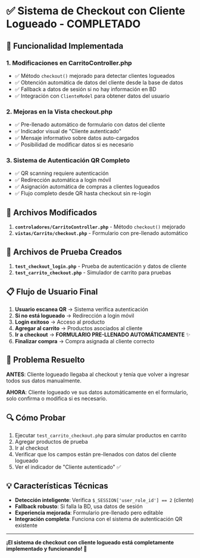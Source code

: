 # ✅ Sistema de Checkout con Cliente Logueado - COMPLETADO

## 🎯 Funcionalidad Implementada

### 1. **Modificaciones en CarritoController.php**
- ✅ Método `checkout()` mejorado para detectar clientes logueados
- ✅ Obtención automática de datos del cliente desde la base de datos
- ✅ Fallback a datos de sesión si no hay información en BD
- ✅ Integración con `ClienteModel` para obtener datos del usuario

### 2. **Mejoras en la Vista checkout.php**
- ✅ Pre-llenado automático de formulario con datos del cliente
- ✅ Indicador visual de "Cliente autenticado"
- ✅ Mensaje informativo sobre datos auto-cargados
- ✅ Posibilidad de modificar datos si es necesario

### 3. **Sistema de Autenticación QR Completo**
- ✅ QR scanning requiere autenticación
- ✅ Redirección automática a login móvil
- ✅ Asignación automática de compras a clientes logueados
- ✅ Flujo completo desde QR hasta checkout sin re-login

## 🔧 Archivos Modificados

1. **`controladores/CarritoController.php`** - Método `checkout()` mejorado
2. **`vistas/Carrito/checkout.php`** - Formulario con pre-llenado automático

## 🧪 Archivos de Prueba Creados

1. **`test_checkout_login.php`** - Prueba de autenticación y datos de cliente
2. **`test_carrito_checkout.php`** - Simulador de carrito para pruebas

## 📋 Flujo de Usuario Final

1. **Usuario escanea QR** → Sistema verifica autenticación
2. **Si no está logueado** → Redirección a login móvil
3. **Login exitoso** → Acceso al producto 
4. **Agregar al carrito** → Productos asociados al cliente
5. **Ir a checkout** → **FORMULARIO PRE-LLENADO AUTOMÁTICAMENTE** ✨
6. **Finalizar compra** → Compra asignada al cliente correcto

## 🎉 Problema Resuelto

**ANTES**: Cliente logueado llegaba al checkout y tenía que volver a ingresar todos sus datos manualmente.

**AHORA**: Cliente logueado ve sus datos automáticamente en el formulario, solo confirma o modifica si es necesario.

## 🔍 Cómo Probar

1. Ejecutar `test_carrito_checkout.php` para simular productos en carrito
2. Agregar productos de prueba
3. Ir al checkout
4. Verificar que los campos están pre-llenados con datos del cliente logueado
5. Ver el indicador de "Cliente autenticado" ✅

## 💡 Características Técnicas

- **Detección inteligente**: Verifica `$_SESSION['user_role_id'] == 2` (cliente)
- **Fallback robusto**: Si falla la BD, usa datos de sesión
- **Experiencia mejorada**: Formulario pre-llenado pero editable
- **Integración completa**: Funciona con el sistema de autenticación QR existente

---

**¡El sistema de checkout con cliente logueado está completamente implementado y funcionando! 🚀**